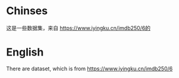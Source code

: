 # Chinses
这是一些数据集，来自 https://www.iyingku.cn/imdb250/6的
# English
There are dataset, which is from https://www.iyingku.cn/imdb250/6


